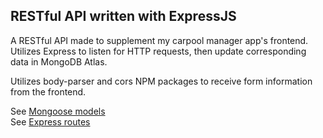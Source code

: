 
## RESTful API written with ExpressJS

A RESTful API made to supplement my carpool manager app's frontend. Utilizes Express to listen for HTTP requests, then update corresponding data in MongoDB Atlas. 

Utilizes body-parser and cors NPM packages to receive form information from the frontend. 

See [Mongoose models](https://github.com/CarlsJr4/carpool-manager-backend/blob/master/models/events.js) \
See [Express routes](https://github.com/CarlsJr4/carpool-manager-backend/tree/master/routes)
